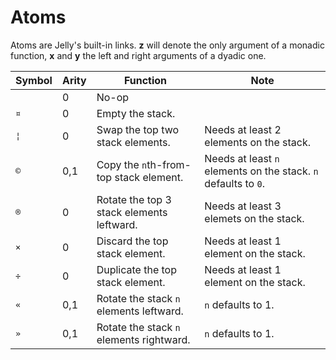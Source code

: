 # Atoms

Atoms are Jelly's built-in links. **z** will denote the only argument of a monadic function, **x** and **y** the left and right arguments of a dyadic one.

Symbol|Arity|Function|Note
------|-----|--------|----
` `|0|No-op
`¤`|0|Empty the stack.
`¦`|0|Swap the top two stack elements.|Needs at least 2 elements on the stack.
`©`|0,1|Copy the `n`th-from-top stack element.|Needs at least `n` elements on the stack. `n` defaults to `0`.
`®`|0|Rotate the top 3 stack elements leftward.|Needs at least 3 elemets on the stack.
`×`|0|Discard the top stack element.|Needs at least 1 element on the stack.
`÷`|0|Duplicate the top stack element.|Needs at least 1 element on the stack.
`«`|0,1|Rotate the stack `n` elements leftward.|`n` defaults to 1.
`»`|0,1|Rotate the stack `n` elements rightward.|`n` defaults to 1.